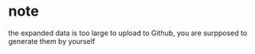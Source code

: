 # note

the expanded data is too large to upload to Github, you are surpposed to generate them by yourself